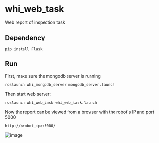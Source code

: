 # whi_web_task
Web report of inspection task

## Dependency

```
pip install Flask
```

## Run

First, make sure the mongodb server is running
```
roslaunch whi_mongodb_server mongodb_server.launch
```

Then start web server:
```
roslaunch whi_web_task whi_web_task.launch
```

Now the report can be viewed from a browser with the robot's IP and port 5000
```
http://<robot_ip>:5000/
```

![image](https://github.com/user-attachments/assets/1636ef10-7556-442e-9c24-44012a59f40e)

